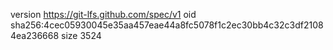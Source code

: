 version https://git-lfs.github.com/spec/v1
oid sha256:4cec05930045e35aa457eae44a8fc5078f1c2ec30bb4c32c3df21084ea236668
size 3524
